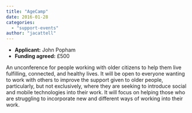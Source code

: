 ```yaml
---
title: "AgeCamp"
date: 2016-01-28
categories: 
  - "support-events"
author: "jacattell"
---
```


- **Applicant:** John Popham
- **Funding agreed:** £500

An unconference for people working with older citizens to help them live fulfilling, connected, and healthy lives. It will be open to everyone wanting to work with others to improve the support given to older people, particularly, but not exclusively, where they are seeking to introduce social and mobile technologies into their work. It will focus on helping those who are struggling to incorporate new and different ways of working into their work.
